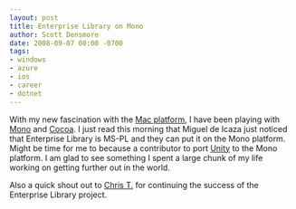 ```yaml
---
layout: post
title: Enterprise Library on Mono
author: Scott Densmore
date: 2008-09-07 00:00 -0700
tags:
- windows
- azure
- ios
- career
- dotnet
---
```


With my new fascination with the [Mac platform](http://developer.apple.com/), I have been playing with [Mono](http://www.mono-project.com/Main_Page) and [Cocoa](http://developer.apple.com/cocoa/). I just read this morning that Miguel de Icaza just noticed that Enterprise Library is MS-PL and they can put it on the Mono platform. Might be time for me to because a contributor to port [Unity](http://msdn.microsoft.com/en-us/library/cc468366.aspx) to the Mono platform. I am glad to see something I spent a large chunk of my life working on getting further out in the world.

Also a quick shout out to [Chris T.](http://www.tavaresstudios.com/Blog/) for continuing the success of the Enterprise Library project.
